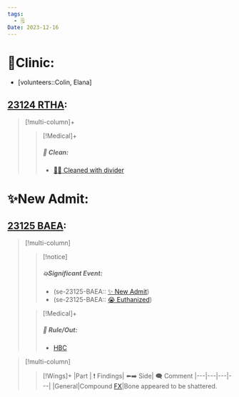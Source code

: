 ```yaml
---
tags:
  - 🗒️
Date: 2023-12-16
---
```


# 🏥Clinic:
- [volunteers::Colin, Elana]

## [23124 RTHA](../RARE%20Birds/23124%20RTHA.md):
> [!multi-column]+
>
>> [!Medical]+
>>##### 🫧 Clean:
>> - [🧼➗ Cleaned with divider](../Admin/Codes/Cleaned%20with%20divider.md)
>>

# ✨New Admit:

## [23125 BAEA](../RARE%20Birds/23125%20BAEA.md):
> [!multi-column]
>
>> [!notice]
>> ##### 💥Significant Event:
>> - (se-23125-BAEA:: [✨ New Admit](../Admin/Codes/New%20Admit.md))
>> - (se-23125-BAEA:: [😭 Euthanized](../Admin/Codes/Euthanized.md))
>>
>
>> [!Medical]+
>>##### 🥼 Rule/Out:
>>- [HBC](../Admin/Codes/HBC.md)
>>

> [!multi-column]
>> [!Wings]+
>> |Part | ❗ Findings| ⬅️➡️ Side| 🗨️ Comment
>> |---|---|---|---|
>> |General|Compound [FX](../Admin/Codes/Fracture.md)|Bone appeared to be shattered.

